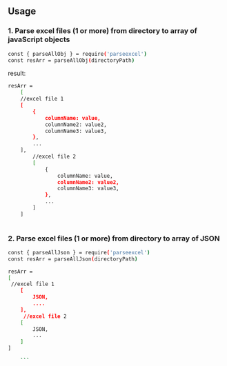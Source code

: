 ## Usage

### 1. Parse excel files (1 or more) from directory to array of javaScript objects

```bash
const { parseAllObj } = require('parseexcel')
const resArr = parseAllObj(directoryPath) 
```
result:

```bash
resArr =
    [
    //excel file 1
    [
        {
            columnName: value,
            columnName2: value2,
            columnName3: value3,
        },
        ...
    ],
        //excel file 2
        [
            {
                columnName: value,
                columnName2: value2,
                columnName3: value3,
            },
            ...
        ]
    ]
    
```
    
  ### 2. Parse excel files (1 or more) from directory to array of JSON


```bash
const { parseAllJson } = require('parseexcel')
const resArr = parseAllJson(directoryPath) 

resArr = 
[
 //excel file 1
    [
        JSON,
        ....
    ],
     //excel file 2
    [
        JSON,
        ...
    ]
]

    ```
